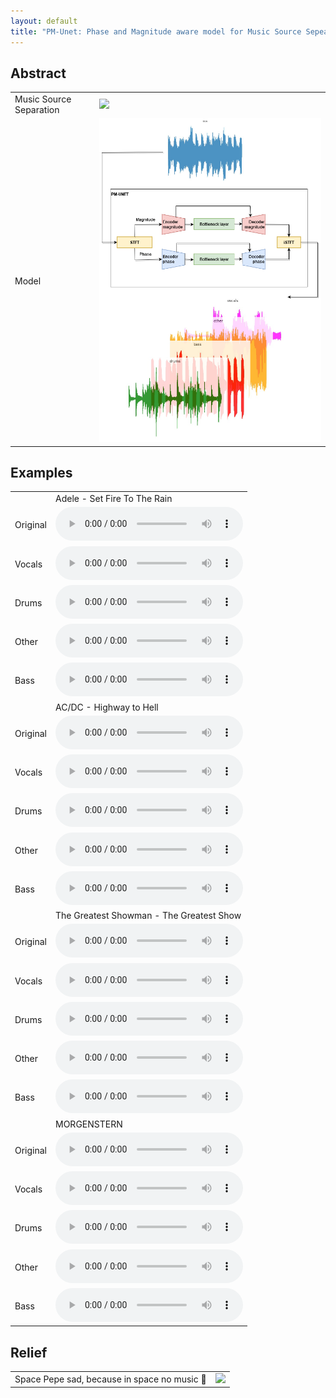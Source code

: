 ```yaml
---
layout: default
title: "PM-Unet: Phase and Magnitude aware model for Music Source Sepearation"
---
```



## Abstract

<table>

<tr>
<td>Music Source Separation</td>
<td>
    <img src="https://source-separation.github.io/tutorial/_images/source_separation_io.png">
</td>
</tr>

<tr>
<td>Model</td>
<td>
    <img src="assets/pics/pipeline.drawio.png">
</td>
</tr>

</table>


## Examples

<table>

<tr><td></td><td>Adele - Set Fire To The Rain</td></tr>

<tr>
<td>Original</td>
<td>
<audio controls preload src="https://drive.google.com/uc?export=open&id=1zJpyW1fYxHKXDcDH9s5DiBCYiRpraDB3">
</td>
</tr>

<tr>
<td>Vocals</td>
<td>
<audio controls preload src="https://drive.google.com/uc?export=open&id=1M1Yjr5qg2XQtrSpU0T2Ba5qsmyQ3pFGh">
</td>
</tr>

<tr>
<td>Drums</td>
<td>
<audio controls preload src="https://drive.google.com/uc?export=open&id=1jdFGzcjjXmcX1sFAkf-fniuECvSia0lF">
</td>
</tr>

<tr>
<td>Other</td>
<td>
<audio controls preload src="https://drive.google.com/uc?export=open&id=1D3yiUkxxKv_Zj5jZQqgGJsnYOIo7Xqgs">
</td>
</tr>

<tr>
<td>Bass</td>
<td>
<audio controls preload src="https://drive.google.com/uc?export=open&id=1kPOlYfYTPJu-Np3eua-zcwHQdkN8A3Ym">
</td>
</tr>


<tr><td></td><td>AC/DC - Highway to Hell</td></tr>

<tr>
<td>Original</td>
<td>
<audio controls preload src="https://drive.google.com/uc?export=open&id=1aWXYGeeJjfY3V6tzCLK5Jq1EcyNdpqbS">
</td>
</tr>

<tr>
<td>Vocals</td>
<td>
<audio controls preload src="https://drive.google.com/uc?export=open&id=14bA85Xh5Y8ndtUcH4PpHpLyn4GwSzLzW">
</td>
</tr>

<tr>
<td>Drums</td>
<td>
<audio controls preload src="https://drive.google.com/uc?export=open&id=1DTn9hkkr-nHfcbkWYr6NmgXjGSXwPh1P">
</td>
</tr>

<tr>
<td>Other</td>
<td>
<audio controls preload src="https://drive.google.com/uc?export=open&id=1qSyw6DFJLS-ePWtCIkmKl9Re7LbfPO7P">
</td>
</tr>

<tr>
<td>Bass</td>
<td>
<audio controls preload src="https://drive.google.com/uc?export=open&id=18EpDtYKW9bKhxXntKcT1pHOn6_69ntGT">
</td>
</tr>


<tr><td></td><td>The Greatest Showman - The Greatest Show</td></tr>

<tr>
<td>Original</td>
<td>
<audio controls preload src="https://drive.google.com/uc?export=open&id=1G5Aad12BrPycjAwfF-bRqwK-Gl2DTnvc">
</td>
</tr>

<tr>
<td>Vocals</td>
<td>
<audio controls preload src="https://drive.google.com/uc?export=open&id=1d06bvxY8a0K3mZ87sleYcN8bxJplscV7">
</td>
</tr>

<tr>
<td>Drums</td>
<td>
<audio controls preload src="https://drive.google.com/uc?export=open&id=1oRKpy-Cwb6X-UM0kFjMhWEbq4_Nj_G9Q">
</td>
</tr>

<tr>
<td>Other</td>
<td>
<audio controls preload src="https://drive.google.com/uc?export=open&id=1PsevxVjnKqtPdb7oWA9RtsOhilOfwPSI">
</td>
</tr>

<tr>
<td>Bass</td>
<td>
<audio controls preload src="https://drive.google.com/uc?export=open&id=10kIo2x_4c6vVsKTrS-4Qctu9gCJ70leG">
</td>
</tr>


<tr><td></td><td>MORGENSTERN</td></tr>

<tr>
<td>Original</td>
<td>
<audio controls preload src="https://drive.google.com/uc?export=open&id=1yuTAJgXiWAICeKVVbzDH03V3VnA8Iv-1">
</td>
</tr>

<tr>
<td>Vocals</td>
<td>
<audio controls preload src="https://drive.google.com/uc?export=open&id=1tuZQxABe6N80pRRZhTmdX6TqS93V3A9J">
</td>
</tr>

<tr>
<td>Drums</td>
<td>
<audio controls preload src="https://drive.google.com/uc?export=open&id=1QdWE-bXhCEn6kdCYefgKU--jFGulJeqY">
</td>
</tr>

<tr>
<td>Other</td>
<td>
<audio controls preload src="https://drive.google.com/uc?export=open&id=1gS71d50n2ZoV6bnEwPa7Z2tnNuG4DOmJ">
</td>
</tr>

<tr>
<td>Bass</td>
<td>
<audio controls preload src="https://drive.google.com/uc?export=open&id=1lMNKfKuqxsplwy9oEIYSuy3qRzFOdrVL">
</td>
</tr>

</table>


## Relief

<table>

<tr>
<td>Space Pepe sad, because in space no music 🐸</td>
<td><img src="https://s32677.pcdn.co/wp-content/uploads/2023/05/bic_pepe_neutral_2.png.webp">
</td>
</tr>

</table>